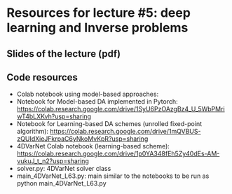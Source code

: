 # Resources for lecture #5: deep learning and Inverse problems

## Slides of the lecture (pdf)

## Code resources
- Colab notebook using model-based approaches:  
- Notebook for Model-based DA implemented in Pytorch: https://colab.research.google.com/drive/1SyU6PzOAzgBz4_U_5WbPMriwT4bLXKvh?usp=sharing
- Notebook for Learning-based DA schemes (unrolled fixed-point algorithm): https://colab.research.google.com/drive/1mQVBUS-zQUIdXieJFkrpaC6yNkoMvKpR?usp=sharing
- 4DVarNet Colab notebook (learning-based scheme): https://colab.research.google.com/drive/1p0YA348fEh5Zy40dEs-AM-vukuJ_t_n2?usp=sharing
- solver.py: 4DVarNet solver class
- main_4DVarNet_L63.py: main similar to the notebooks to be run as python main_4DVarNet_L63.py
